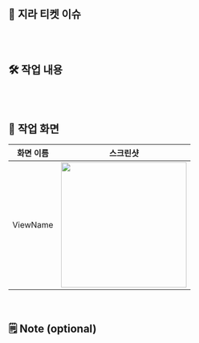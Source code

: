 ## 🎫 지라 티켓 이슈

<br>

<br>

## 🛠️ 작업 내용
<!-- 작업 내용 (스크린샷도 같이 있으면 좋아요) -->

<br>

<br>

## 📱 작업 화면
<!-- img src "이부분에 gif파일 넣어주시면 됩니다" -->
|화면 이름|스크린샷|
|:--:|:--:|
|ViewName|<img src = "" width ="250">|

<br>

## 🗒️ Note (optional)
<!-- 추가 필요한 사항이나 하고픈 말
     Reviewer 한테 요청하고 싶은 것들
     코드리뷰 요청하고 싶은 것들.. 등등 -->
